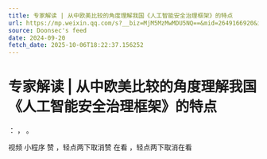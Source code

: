 ```yaml
---
title: 专家解读 | 从中欧美比较的角度理解我国《人工智能安全治理框架》的特点
url: https://mp.weixin.qq.com/s?__biz=MjM5MzMwMDU5NQ==&mid=2649166920&idx=2&sn=29d864acfc0b515bc752983d6873146b
source: Doonsec's feed
date: 2024-09-20
fetch_date: 2025-10-06T18:22:37.156252
---
```


# 专家解读 | 从中欧美比较的角度理解我国《人工智能安全治理框架》的特点

：
，
。

视频
小程序
赞
，轻点两下取消赞
在看
，轻点两下取消在看
